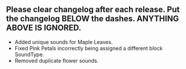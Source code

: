 Please clear changelog after each release.
Put the changelog BELOW the dashes. ANYTHING ABOVE IS IGNORED.
-----------------
- Added unique sounds for Maple Leaves.
- Fixed Pink Petals incorrectly being assigned a different block SoundType.
- Removed duplicate flower sounds.
